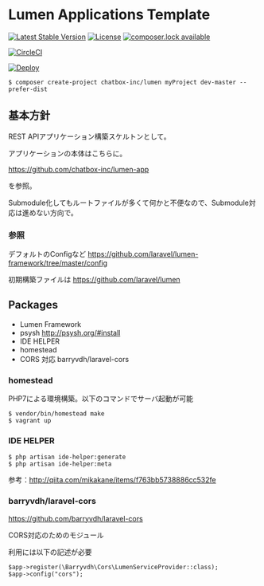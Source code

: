 # Lumen Applications Template 

[![Latest Stable Version](https://poser.pugx.org/chatbox-inc/lumen/version)](https://packagist.org/packages/chatbox-inc/lumen)
[![License](https://poser.pugx.org/chatbox-inc/lumen/license)](https://packagist.org/packages/chatbox-inc/lumen)
[![composer.lock available](https://poser.pugx.org/chatbox-inc/lumen/composerlock)](https://packagist.org/packages/chatbox-inc/lumen)


[![CircleCI](https://circleci.com/gh/chatbox-inc/lumen.svg?style=svg)](https://circleci.com/gh/chatbox-inc/lumen)

[![Deploy](https://www.herokucdn.com/deploy/button.png)](https://heroku.com/deploy)




````
$ composer create-project chatbox-inc/lumen myProject dev-master --prefer-dist
````

## 基本方針

REST APIアプリケーション構築スケルトンとして。

アプリケーションの本体はこちらに。

https://github.com/chatbox-inc/lumen-app


を参照。

Submodule化してもルートファイルが多くて何かと不便なので、Submodule対応は進めない方向で。

### 参照

デフォルトのConfigなど
https://github.com/laravel/lumen-framework/tree/master/config

初期構築ファイルは
https://github.com/laravel/lumen

## Packages

- Lumen Framework
- psysh http://psysh.org/#install
- IDE HELPER 
- homestead 
- CORS 対応 barryvdh/laravel-cors

### homestead

PHP7による環境構築。以下のコマンドでサーバ起動が可能

````
$ vendor/bin/homestead make
$ vagrant up
````

### IDE HELPER

````
$ php artisan ide-helper:generate
$ php artisan ide-helper:meta
````

参考：http://qiita.com/mikakane/items/f763bb5738886cc532fe


### barryvdh/laravel-cors

https://github.com/barryvdh/laravel-cors

CORS対応のためのモジュール

利用には以下の記述が必要

````
$app->register(\Barryvdh\Cors\LumenServiceProvider::class);
$app->config("cors");
````


